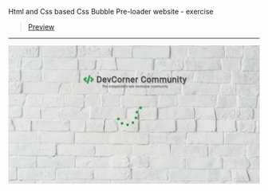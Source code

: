 Html and Css based Css Bubble Pre-loader website - exercise
> [Preview](https://r4nd3l.github.io/CssBubblePreLoader/)
---

![CssBubblePreLoader](https://github.com/r4nd3l/CssBubblePreLoader/blob/master/img/sample.gif)
